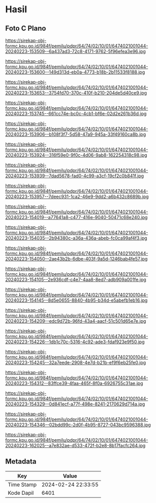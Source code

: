 # Hasil

## Foto C Plano

https://sirekap-obj-formc.kpu.go.id/984f/pemilu/pdpr/64/74/02/10/01/6474021001044-20240223-153509--6a437ad3-72c8-4171-9762-5f96efea3e96.jpg

https://sirekap-obj-formc.kpu.go.id/984f/pemilu/pdpr/64/74/02/10/01/6474021001044-20240223-153600--149d313d-eb0a-4773-b18b-2b11533f8188.jpg

https://sirekap-obj-formc.kpu.go.id/984f/pemilu/pdpr/64/74/02/10/01/6474021001044-20240223-153653--3754fd70-370c-410f-b210-204de5d40ce9.jpg

https://sirekap-obj-formc.kpu.go.id/984f/pemilu/pdpr/64/74/02/10/01/6474021001044-20240223-153745--661cc74e-bc0c-4cb1-bf6e-02d2e261b36d.jpg

https://sirekap-obj-formc.kpu.go.id/984f/pemilu/pdpr/64/74/02/10/01/6474021001044-20240223-153906--b108f3f7-5d58-47a9-945a-33f49160ca8b.jpg

https://sirekap-obj-formc.kpu.go.id/984f/pemilu/pdpr/64/74/02/10/01/6474021001044-20240223-153924--316f59e0-9f0c-4d06-9ab8-162254318c98.jpg

https://sirekap-obj-formc.kpu.go.id/984f/pemilu/pdpr/64/74/02/10/01/6474021001044-20240223-153939--7dad5678-fad0-4c99-a3cf-19cf2c0b841f.jpg

https://sirekap-obj-formc.kpu.go.id/984f/pemilu/pdpr/64/74/02/10/01/6474021001044-20240223-153957--7deec931-1ca2-46e9-9dd2-a6b432c8689b.jpg

https://sirekap-obj-formc.kpu.go.id/984f/pemilu/pdpr/64/74/02/10/01/6474021001044-20240223-154019--a77641a8-c477-416e-9040-50471c68e240.jpg

https://sirekap-obj-formc.kpu.go.id/984f/pemilu/pdpr/64/74/02/10/01/6474021001044-20240223-154035--2b94380c-a36a-436a-abeb-fc0ca99af4f3.jpg

https://sirekap-obj-formc.kpu.go.id/984f/pemilu/pdpr/64/74/02/10/01/6474021001044-20240223-154050--2ae43b2b-6dbe-403f-9a5d-1246bab4fe57.jpg

https://sirekap-obj-formc.kpu.go.id/984f/pemilu/pdpr/64/74/02/10/01/6474021001044-20240223-154105--2e936cdf-c4e7-4aa8-8ed7-adb909a001fe.jpg

https://sirekap-obj-formc.kpu.go.id/984f/pemilu/pdpr/64/74/02/10/01/6474021001044-20240223-154145--8d5e0655-8840-4b95-b34d-e5abefb1eb16.jpg

https://sirekap-obj-formc.kpu.go.id/984f/pemilu/pdpr/64/74/02/10/01/6474021001044-20240223-154209--edc9d72b-96fd-43a4-aacf-51c501d65e7e.jpg

https://sirekap-obj-formc.kpu.go.id/984f/pemilu/pdpr/64/74/02/10/01/6474021001044-20240223-154226--1db1c70c-5316-4c92-ade3-fdaf923e9f50.jpg

https://sirekap-obj-formc.kpu.go.id/984f/pemilu/pdpr/64/74/02/10/01/6474021001044-20240223-154245--32a7eede-2908-4e7d-b21b-ef9f6eb25fe0.jpg

https://sirekap-obj-formc.kpu.go.id/984f/pemilu/pdpr/64/74/02/10/01/6474021001044-20240223-154312--83ffce39-4faa-465f-8f0a-6926755c31ae.jpg

https://sirekap-obj-formc.kpu.go.id/984f/pemilu/pdpr/64/74/02/10/01/6474021001044-20240223-154329--0d841ecf-a77f-498e-8241-2170629d714a.jpg

https://sirekap-obj-formc.kpu.go.id/984f/pemilu/pdpr/64/74/02/10/01/6474021001044-20240223-154346--02bdd99c-2d0f-4b95-8727-043bc9596388.jpg

https://sirekap-obj-formc.kpu.go.id/984f/pemilu/pdpr/64/74/02/10/01/6474021001044-20240223-162025--a7e832ae-d533-472f-b2e8-8b17facfc264.jpg


## Metadata

| Key        | Value               |
| ---------- | ------------------- |
| Time Stamp | 2024-02-24 22:33:55 |
| Kode Dapil | 6401                |



